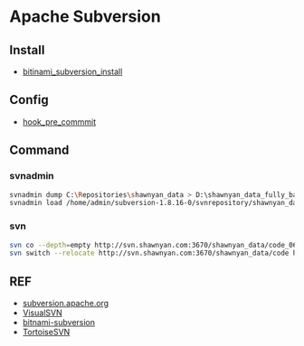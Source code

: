 # Apache Subversion


## Install

- [bitinami_subversion_install](bitinami_subversion_install.txt)

## Config

- [hook_pre_commmit](hook_pre_commmit.txt)

## Command

### svnadmin

```bash
svnadmin dump C:\Repositories\shawnyan_data > D:\shawnyan_data_fully_bak.150518.dump
svnadmin load /home/admin/subversion-1.8.16-0/svnrepository/shawnyan_data < /data/shawnyan_data_v1090.dump
```

### svn

```bash
svn co --depth=empty http://svn.shawnyan.com:3670/shawnyan_data/code_0609_1131_v3455
svn switch --relocate http://svn.shawnyan.com:3670/shawnyan_data/code http://svn.shawnyan.com:3670/shawnyan_data/code_new
```

## REF

- [subversion.apache.org](http://subversion.apache.org/)
- [VisualSVN](https://www.visualsvn.com/)
- [bitnami-subversion](https://bitnami.com/stack/subversion)
- [TortoiseSVN](https://tortoisesvn.net/)